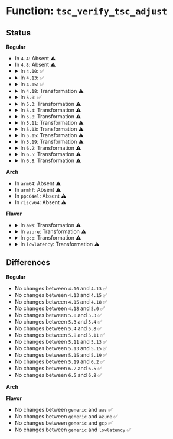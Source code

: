# Function: <code>tsc_verify_tsc_adjust</code>

## Status
<b>Regular</b>
<ul>
<li>
In <code>4.4</code>: Absent ⚠️
</li>
<li>
In <code>4.8</code>: Absent ⚠️
</li>
<li>
<details>
<summary>In <code>4.10</code>: ✅</summary>

```c
void tsc_verify_tsc_adjust(bool resume);
```

**Collision:** Unique Global

**Inline:** No

**Transformation:** False

**Instances:**

```
In arch/x86/kernel/tsc_sync.c (ffffffff81055460)
Location: arch/x86/kernel/tsc_sync.c:33
Inline: False
Direct callers:
  - arch/x86/kernel/tsc.c:tsc_resume
  - arch/x86/kernel/process.c:arch_cpu_idle_enter
  - arch/x86/power/cpu.c:restore_processor_state
```
**Symbols:**

```
ffffffff81055460-ffffffff81055513: tsc_verify_tsc_adjust (STB_GLOBAL)
```
</details>
</li>
<li>
<details>
<summary>In <code>4.13</code>: ✅</summary>

```c
void tsc_verify_tsc_adjust(bool resume);
```

**Collision:** Unique Global

**Inline:** No

**Transformation:** False

**Instances:**

```
In arch/x86/kernel/tsc_sync.c (ffffffff81054d80)
Location: arch/x86/kernel/tsc_sync.c:33
Inline: False
Direct callers:
  - arch/x86/kernel/tsc.c:tsc_resume
  - arch/x86/kernel/process.c:arch_cpu_idle_enter
  - arch/x86/power/cpu.c:restore_processor_state
```
**Symbols:**

```
ffffffff81054d80-ffffffff81054e35: tsc_verify_tsc_adjust (STB_GLOBAL)
```
</details>
</li>
<li>
<details>
<summary>In <code>4.15</code>: ✅</summary>

```c
void tsc_verify_tsc_adjust(bool resume);
```

**Collision:** Unique Global

**Inline:** No

**Transformation:** False

**Instances:**

```
In arch/x86/kernel/tsc_sync.c (ffffffff81058b70)
Location: arch/x86/kernel/tsc_sync.c:48
Inline: False
Direct callers:
  - arch/x86/kernel/tsc.c:tsc_resume
  - arch/x86/kernel/process.c:arch_cpu_idle_enter
  - arch/x86/power/cpu.c:restore_processor_state
```
**Symbols:**

```
ffffffff81058b70-ffffffff81058c2f: tsc_verify_tsc_adjust (STB_GLOBAL)
```
</details>
</li>
<li>
<details>
<summary>In <code>4.18</code>: Transformation ⚠️</summary>

```c
void tsc_verify_tsc_adjust(bool resume);
```

**Collision:** Unique Global

**Inline:** No

**Transformation:** True

**Instances:**

```
In arch/x86/kernel/tsc_sync.c (0)
Location: arch/x86/kernel/tsc_sync.c:48
Inline: False
Direct callers:
  - arch/x86/kernel/tsc.c:tsc_resume
  - arch/x86/kernel/process.c:arch_cpu_idle_enter
  - arch/x86/power/cpu.c:restore_processor_state
```
**Symbols:**

```
ffffffff8105bf34-ffffffff8105bf57: tsc_verify_tsc_adjust.cold.4 (STB_LOCAL)
ffffffff8105ba80-ffffffff8105bb2d: tsc_verify_tsc_adjust (STB_GLOBAL)
```
</details>
</li>
<li>
<details>
<summary>In <code>5.0</code>: ✅</summary>

```c
void tsc_verify_tsc_adjust(bool resume);
```

**Collision:** Unique Global

**Inline:** No

**Transformation:** False

**Instances:**

```
In arch/x86/kernel/tsc_sync.c (ffffffff81061700)
Location: arch/x86/kernel/tsc_sync.c:48
Inline: False
Direct callers:
  - arch/x86/kernel/tsc.c:tsc_resume
  - arch/x86/kernel/process.c:arch_cpu_idle_enter
  - arch/x86/power/cpu.c:restore_processor_state
```
**Symbols:**

```
ffffffff81061700-ffffffff810617bf: tsc_verify_tsc_adjust (STB_GLOBAL)
```
</details>
</li>
<li>
<details>
<summary>In <code>5.3</code>: Transformation ⚠️</summary>

```c
void tsc_verify_tsc_adjust(bool resume);
```

**Collision:** Unique Global

**Inline:** No

**Transformation:** True

**Instances:**

```
In arch/x86/kernel/tsc_sync.c (0)
Location: arch/x86/kernel/tsc_sync.c:48
Inline: False
Direct callers:
  - arch/x86/kernel/tsc.c:tsc_resume
  - arch/x86/kernel/process.c:arch_cpu_idle_enter
```
**Symbols:**

```
ffffffff81065262-ffffffff81065285: tsc_verify_tsc_adjust.cold (STB_LOCAL)
ffffffff81064e10-ffffffff81064ebd: tsc_verify_tsc_adjust (STB_GLOBAL)
```
</details>
</li>
<li>
<details>
<summary>In <code>5.4</code>: Transformation ⚠️</summary>

```c
void tsc_verify_tsc_adjust(bool resume);
```

**Collision:** Unique Global

**Inline:** No

**Transformation:** True

**Instances:**

```
In arch/x86/kernel/tsc_sync.c (0)
Location: arch/x86/kernel/tsc_sync.c:48
Inline: False
Direct callers:
  - arch/x86/kernel/tsc.c:tsc_resume
  - arch/x86/kernel/process.c:arch_cpu_idle_enter
```
**Symbols:**

```
ffffffff810658d2-ffffffff810658f5: tsc_verify_tsc_adjust.cold (STB_LOCAL)
ffffffff81065480-ffffffff8106552d: tsc_verify_tsc_adjust (STB_GLOBAL)
```
</details>
</li>
<li>
<details>
<summary>In <code>5.8</code>: Transformation ⚠️</summary>

```c
void tsc_verify_tsc_adjust(bool resume);
```

**Collision:** Unique Global

**Inline:** No

**Transformation:** True

**Instances:**

```
In arch/x86/kernel/tsc_sync.c (0)
Location: arch/x86/kernel/tsc_sync.c:48
Inline: False
Direct callers:
  - arch/x86/kernel/tsc.c:tsc_resume
  - arch/x86/kernel/process.c:arch_cpu_idle_enter
```
**Symbols:**

```
ffffffff8106c225-ffffffff8106c248: tsc_verify_tsc_adjust.cold (STB_LOCAL)
ffffffff8106bdc0-ffffffff8106be6d: tsc_verify_tsc_adjust (STB_GLOBAL)
```
</details>
</li>
<li>
<details>
<summary>In <code>5.11</code>: Transformation ⚠️</summary>

```c
void tsc_verify_tsc_adjust(bool resume);
```

**Collision:** Unique Global

**Inline:** No

**Transformation:** True

**Instances:**

```
In arch/x86/kernel/tsc_sync.c (0)
Location: arch/x86/kernel/tsc_sync.c:48
Inline: False
Direct callers:
  - arch/x86/kernel/tsc.c:tsc_resume
  - arch/x86/kernel/process.c:arch_cpu_idle_enter
```
**Symbols:**

```
ffffffff81bd6b6c-ffffffff81bd6b8f: tsc_verify_tsc_adjust.cold (STB_LOCAL)
ffffffff8106d6a0-ffffffff8106d74d: tsc_verify_tsc_adjust (STB_GLOBAL)
```
</details>
</li>
<li>
<details>
<summary>In <code>5.13</code>: Transformation ⚠️</summary>

```c
void tsc_verify_tsc_adjust(bool resume);
```

**Collision:** Unique Global

**Inline:** No

**Transformation:** True

**Instances:**

```
In arch/x86/kernel/tsc_sync.c (0)
Location: arch/x86/kernel/tsc_sync.c:48
Inline: False
Direct callers:
  - arch/x86/kernel/tsc.c:tsc_resume
  - arch/x86/kernel/process.c:arch_cpu_idle_enter
```
**Symbols:**

```
ffffffff81bc8d47-ffffffff81bc8d6a: tsc_verify_tsc_adjust.cold (STB_LOCAL)
ffffffff8106e110-ffffffff8106e1bd: tsc_verify_tsc_adjust (STB_GLOBAL)
```
</details>
</li>
<li>
<details>
<summary>In <code>5.15</code>: Transformation ⚠️</summary>

```c
void tsc_verify_tsc_adjust(bool resume);
```

**Collision:** Unique Global

**Inline:** No

**Transformation:** True

**Instances:**

```
In arch/x86/kernel/tsc_sync.c (0)
Location: arch/x86/kernel/tsc_sync.c:49
Inline: False
Direct callers:
  - arch/x86/kernel/tsc.c:tsc_resume
  - arch/x86/kernel/process.c:arch_cpu_idle_enter
  - arch/x86/kernel/tsc_sync.c:tsc_sync_check_timer_fn
```
**Symbols:**

```
ffffffff81c9d714-ffffffff81c9d74c: tsc_verify_tsc_adjust.cold (STB_LOCAL)
ffffffff81079940-ffffffff810799fc: tsc_verify_tsc_adjust (STB_GLOBAL)
```
</details>
</li>
<li>
<details>
<summary>In <code>5.19</code>: Transformation ⚠️</summary>

```c
void tsc_verify_tsc_adjust(bool resume);
```

**Collision:** Unique Global

**Inline:** No

**Transformation:** True

**Instances:**

```
In arch/x86/kernel/tsc_sync.c (0)
Location: arch/x86/kernel/tsc_sync.c:49
Inline: False
Direct callers:
  - arch/x86/kernel/tsc.c:tsc_resume
  - arch/x86/kernel/process.c:arch_cpu_idle_enter
  - arch/x86/kernel/tsc_sync.c:tsc_sync_check_timer_fn
```
**Symbols:**

```
ffffffff81e4cb6d-ffffffff81e4cba5: tsc_verify_tsc_adjust.cold (STB_LOCAL)
ffffffff81088700-ffffffff81088802: tsc_verify_tsc_adjust (STB_GLOBAL)
```
</details>
</li>
<li>
<details>
<summary>In <code>6.2</code>: Transformation ⚠️</summary>

```c
void tsc_verify_tsc_adjust(bool resume);
```

**Collision:** Unique Global

**Inline:** No

**Transformation:** True

**Instances:**

```
In arch/x86/kernel/tsc_sync.c (0)
Location: arch/x86/kernel/tsc_sync.c:49
Inline: False
Direct callers:
  - arch/x86/kernel/tsc.c:tsc_resume
  - arch/x86/kernel/process.c:arch_cpu_idle_enter
  - arch/x86/kernel/tsc_sync.c:tsc_sync_check_timer_fn
```
**Symbols:**

```
ffffffff82053bd9-ffffffff82053bee: tsc_verify_tsc_adjust.cold (STB_LOCAL)
ffffffff8109c1e0-ffffffff8109c2fc: tsc_verify_tsc_adjust (STB_GLOBAL)
```
</details>
</li>
<li>
<details>
<summary>In <code>6.5</code>: Transformation ⚠️</summary>

```c
void tsc_verify_tsc_adjust(bool resume);
```

**Collision:** Unique Global

**Inline:** No

**Transformation:** True

**Instances:**

```
In arch/x86/kernel/tsc_sync.c (0)
Location: arch/x86/kernel/tsc_sync.c:49
Inline: False
Direct callers:
  - arch/x86/kernel/tsc.c:tsc_resume
  - arch/x86/kernel/process.c:arch_cpu_idle_enter
  - arch/x86/kernel/tsc_sync.c:tsc_sync_check_timer_fn
```
**Symbols:**

```
ffffffff820d21ca-ffffffff820d21df: tsc_verify_tsc_adjust.cold (STB_LOCAL)
ffffffff8109f320-ffffffff8109f43c: tsc_verify_tsc_adjust (STB_GLOBAL)
```
</details>
</li>
<li>
<details>
<summary>In <code>6.8</code>: Transformation ⚠️</summary>

```c
void tsc_verify_tsc_adjust(bool resume);
```

**Collision:** Unique Global

**Inline:** No

**Transformation:** True

**Instances:**

```
In arch/x86/kernel/tsc_sync.c (0)
Location: arch/x86/kernel/tsc_sync.c:50
Inline: False
Direct callers:
  - arch/x86/kernel/tsc.c:tsc_resume
  - arch/x86/kernel/process.c:arch_cpu_idle_enter
  - arch/x86/kernel/tsc_sync.c:tsc_sync_check_timer_fn
```
**Symbols:**

```
ffffffff821ace2e-ffffffff821ace43: tsc_verify_tsc_adjust.cold (STB_LOCAL)
ffffffff810a67b0-ffffffff810a68cc: tsc_verify_tsc_adjust (STB_GLOBAL)
```
</details>
</li>
</ul>
<b>Arch</b>
<ul>
<li>
In <code>arm64</code>: Absent ⚠️
</li>
<li>
In <code>armhf</code>: Absent ⚠️
</li>
<li>
In <code>ppc64el</code>: Absent ⚠️
</li>
<li>
In <code>riscv64</code>: Absent ⚠️
</li>
</ul>
<b>Flavor</b>
<ul>
<li>
<details>
<summary>In <code>aws</code>: Transformation ⚠️</summary>

```c
void tsc_verify_tsc_adjust(bool resume);
```

**Collision:** Unique Global

**Inline:** No

**Transformation:** True

**Instances:**

```
In arch/x86/kernel/tsc_sync.c (0)
Location: arch/x86/kernel/tsc_sync.c:48
Inline: False
Direct callers:
  - arch/x86/kernel/tsc.c:tsc_resume
  - arch/x86/kernel/process.c:arch_cpu_idle_enter
```
**Symbols:**

```
ffffffff810653c2-ffffffff810653e5: tsc_verify_tsc_adjust.cold (STB_LOCAL)
ffffffff81064f70-ffffffff8106501d: tsc_verify_tsc_adjust (STB_GLOBAL)
```
</details>
</li>
<li>
<details>
<summary>In <code>azure</code>: Transformation ⚠️</summary>

```c
void tsc_verify_tsc_adjust(bool resume);
```

**Collision:** Unique Global

**Inline:** No

**Transformation:** True

**Instances:**

```
In arch/x86/kernel/tsc_sync.c (0)
Location: arch/x86/kernel/tsc_sync.c:48
Inline: False
Direct callers:
  - arch/x86/kernel/tsc.c:tsc_resume
  - arch/x86/kernel/process.c:arch_cpu_idle_enter
  - arch/x86/power/cpu.c:restore_processor_state
```
**Symbols:**

```
ffffffff81055712-ffffffff81055735: tsc_verify_tsc_adjust.cold (STB_LOCAL)
ffffffff81055250-ffffffff8105531f: tsc_verify_tsc_adjust (STB_GLOBAL)
```
</details>
</li>
<li>
<details>
<summary>In <code>gcp</code>: Transformation ⚠️</summary>

```c
void tsc_verify_tsc_adjust(bool resume);
```

**Collision:** Unique Global

**Inline:** No

**Transformation:** True

**Instances:**

```
In arch/x86/kernel/tsc_sync.c (0)
Location: arch/x86/kernel/tsc_sync.c:48
Inline: False
Direct callers:
  - arch/x86/kernel/tsc.c:tsc_resume
  - arch/x86/kernel/process.c:arch_cpu_idle_enter
```
**Symbols:**

```
ffffffff81065872-ffffffff81065895: tsc_verify_tsc_adjust.cold (STB_LOCAL)
ffffffff81065420-ffffffff810654cd: tsc_verify_tsc_adjust (STB_GLOBAL)
```
</details>
</li>
<li>
<details>
<summary>In <code>lowlatency</code>: Transformation ⚠️</summary>

```c
void tsc_verify_tsc_adjust(bool resume);
```

**Collision:** Unique Global

**Inline:** No

**Transformation:** True

**Instances:**

```
In arch/x86/kernel/tsc_sync.c (0)
Location: arch/x86/kernel/tsc_sync.c:48
Inline: False
Direct callers:
  - arch/x86/kernel/tsc.c:tsc_resume
  - arch/x86/kernel/process.c:arch_cpu_idle_enter
```
**Symbols:**

```
ffffffff81066e52-ffffffff81066e75: tsc_verify_tsc_adjust.cold (STB_LOCAL)
ffffffff81066a00-ffffffff81066aad: tsc_verify_tsc_adjust (STB_GLOBAL)
```
</details>
</li>
</ul>

## Differences
<b>Regular</b>
<ul>
<li>
No changes between <code>4.10</code> and <code>4.13</code> ✅
</li>
<li>
No changes between <code>4.13</code> and <code>4.15</code> ✅
</li>
<li>
No changes between <code>4.15</code> and <code>4.18</code> ✅
</li>
<li>
No changes between <code>4.18</code> and <code>5.0</code> ✅
</li>
<li>
No changes between <code>5.0</code> and <code>5.3</code> ✅
</li>
<li>
No changes between <code>5.3</code> and <code>5.4</code> ✅
</li>
<li>
No changes between <code>5.4</code> and <code>5.8</code> ✅
</li>
<li>
No changes between <code>5.8</code> and <code>5.11</code> ✅
</li>
<li>
No changes between <code>5.11</code> and <code>5.13</code> ✅
</li>
<li>
No changes between <code>5.13</code> and <code>5.15</code> ✅
</li>
<li>
No changes between <code>5.15</code> and <code>5.19</code> ✅
</li>
<li>
No changes between <code>5.19</code> and <code>6.2</code> ✅
</li>
<li>
No changes between <code>6.2</code> and <code>6.5</code> ✅
</li>
<li>
No changes between <code>6.5</code> and <code>6.8</code> ✅
</li>
</ul>
<b>Arch</b>
<ul>
</ul>
<b>Flavor</b>
<ul>
<li>
No changes between <code>generic</code> and <code>aws</code> ✅
</li>
<li>
No changes between <code>generic</code> and <code>azure</code> ✅
</li>
<li>
No changes between <code>generic</code> and <code>gcp</code> ✅
</li>
<li>
No changes between <code>generic</code> and <code>lowlatency</code> ✅
</li>
</ul>
